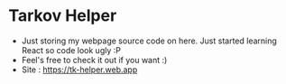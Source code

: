 # Tarkov Helper
- Just storing my webpage source code on here. Just started learning React so code look ugly :P
- Feel's free to check it out if you want :) 
- Site : https://tk-helper.web.app

